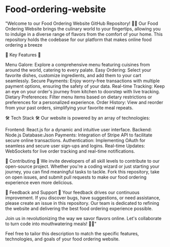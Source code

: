 # Food-ordering-website
"Welcome to our Food Ordering Website GitHub Repository! 🍔🍕  Our Food Ordering Website brings the culinary world to your fingertips, allowing you to indulge in a diverse range of flavors from the comfort of your home. This repository holds the codebase for our platform that makes online food ordering a breeze

🌟 Key Features 🌟

Menu Galore: Explore a comprehensive menu featuring cuisines from around the world, catering to every palate.
Easy Ordering: Select your favorite dishes, customize ingredients, and add them to your cart seamlessly.
Secure Payments: Enjoy worry-free transactions with multiple payment options, ensuring the safety of your data.
Real-time Tracking: Keep an eye on your order's journey from kitchen to doorstep with live tracking.
Dietary Preferences: Filter menu items based on dietary restrictions or preferences for a personalized experience.
Order History: View and reorder from your past orders, simplifying your favorite meal repeats.


🛠️ Tech Stack 🛠️
Our website is powered by an array of technologies:

Frontend: React.js for a dynamic and intuitive user interface.
Backend: Node.js 
Database:Json
Payments: Integration of Stripe API to facilitate secure online transactions.
Authentication: Implementing OAuth for seamless and secure user sign-ups and logins.
Real-time Updates: WebSockets for live order tracking and real-time notifications.

🚀 Contributing 🚀
We invite developers of all skill levels to contribute to our open-source project. Whether you're a coding wizard or just starting your journey, you can find meaningful tasks to tackle. Fork this repository, take on open issues, and submit pull requests to make our food ordering experience even more delicious.

📢 Feedback and Support 📢
Your feedback drives our continuous improvement. If you discover bugs, have suggestions, or need assistance, please create an issue in this repository. Our team is dedicated to refining the website and delivering the best food ordering experience possible.

Join us in revolutionizing the way we savor flavors online. Let's collaborate to turn code into mouthwatering meals! 🍔🍕"

Feel free to tailor this description to match the specific features, technologies, and goals of your food ordering website.
